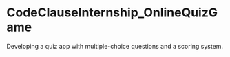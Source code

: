 # CodeClauseInternship_OnlineQuizGame
Developing a quiz app with multiple-choice questions and a scoring system.
